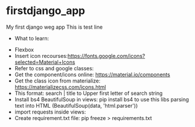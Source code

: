 # firstdjango_app
My first django weg app
This is test line
* What to learn:

- Flexbox
- Insert icon recourses:https://fonts.google.com/icons?selected=Material+Icons
- Refer to css and google classes:
    <link rel="stylesheet" href="https://cdnjs.cloudflare.com/ajax/libs/materialize/1.0.0/css/materialize.min.css">
    <link href="https://fonts.googleapis.com/icon?family=Material+Icons" rel="stylesheet">
- Get the component/icons online: https://material.io/components
- Get the class icon from materialize: https://materializecss.com/icons.html
- This format: search | title to Upper first letter of search string
- Install bs4 BeautifulSoup in views: pip install bs4 
  to use this libs parsing text into HTML (BeautifulSoup(data, 'html.parser'))
- import requests inside views: 
- Create requirement.txt file: pip freeze > requirements.txt